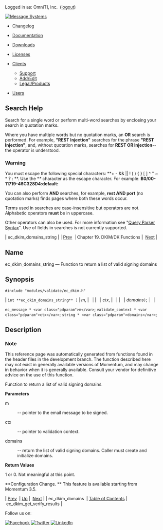 Logged in as: OmniTI, Inc.  ([logout](https://support.messagesystems.com/logout.php))

[![Message Systems](https://support.messagesystems.com/images/ms-white205.png)](https://support.messagesystems.com/start.php) 

*   [Changelog](https://support.messagesystems.com/start.php?show=changelog)
*   [Documentation](https://support.messagesystems.com/docs/)
*   [Downloads](https://support.messagesystems.com/start.php)

*   [Licenses](https://support.messagesystems.com/license_summary.php)
*   <a href="">Clients</a>
    *   [Support](https://support.messagesystems.com/cs.php)
    *   [Add/Edit](https://support.messagesystems.com/edit_client.php)
    *   [Legal/Products](https://support.messagesystems.com/edit_products.php)
*   [Users](https://support.messagesystems.com/edit_customer.php)

## Search Help

Search for a single word or perform multi-word searches by enclosing your search in quotation marks.

Where you have multiple words but no quotation marks, an **OR** search is performed. For example, **"REST Injection"** searches for the phrase **"REST Injection"**, and, without quotation marks, searches for **REST OR Injection**--the operator is understood.

### Warning

You must escape the following special characters: **+ - && || ! ( ) { } [ ] ^ " ~ * ? : \**. Use the **\** character as the escape character. For example: **B0/00-11719-46C328D4\:default\:**

You can also perform **AND** searches, for example, **rest AND port** (no quotation marks) finds pages where both these words occur.

Terms used in searches are case-insensitive but operators are not. Alphabetic operators **must** be in uppercase.

Other operators can also be used. For more information see "[Query Parser Syntax](https://lucene.apache.org/core/old_versioned_docs/versions/3_0_0/queryparsersyntax.html)". Use of fields in searches is not currently supported.

| ec_dkim_domains_string |
| [Prev](apis.ec_dkim_domains.php)  | Chapter 19. DKIM/DK Functions |  [Next](apis.ec_dkim_get_verify_results.php) |

<a name="apis.ec_dkim_domains_string"></a>
## Name

ec_dkim_domains_string — Function to return a list of valid signing domains

## Synopsis

`#include "modules/validate/ec_dkim.h"`

| `int **ec_dkim_domains_string** (` | <var class="pdparam">m</var>, |   |
|   | <var class="pdparam">ctx</var>, |   |
|   | <var class="pdparam">domains</var>`)`; |   |

`ec_message * <var class="pdparam">m</var>`;
`validate_context * <var class="pdparam">ctx</var>`;
`string * <var class="pdparam">domains</var>`;<a name="idp22749392"></a>
## Description

### Note

This reference page was automatically generated from functions found in the header files in the development branch. The function described here may not exist in generally available versions of Momentum, and may change in behavior when it is generally available. Consult your vendor for definitive advice on the use of this function.

Function to return a list of valid signing domains.

**Parameters**

<dl class="variablelist">

<dt>m</dt>

<dd>

-- pointer to the email message to be signed.

</dd>

<dt>ctx</dt>

<dd>

-- pointer to validation context.

</dd>

<dt>domains</dt>

<dd>

-- return the list of valid signing domains. Caller must create and initialize domains.

</dd>

</dl>

**Return Values**

1 or 0\. Not meaningful at this point.

**Configuration Change. ** This feature is available starting from Momentum 3.5.

| [Prev](apis.ec_dkim_domains.php)  | [Up](dkim.php) |  [Next](apis.ec_dkim_get_verify_results.php) |
| ec_dkim_domains  | [Table of Contents](index.php) |  ec_dkim_get_verify_results |

Follow us on:

[![Facebook](https://support.messagesystems.com/images/icon-facebook.png)](http://www.facebook.com/messagesystems) [![Twitter](https://support.messagesystems.com/images/icon-twitter.png)](http://twitter.com/#!/MessageSystems) [![LinkedIn](https://support.messagesystems.com/images/icon-linkedin.png)](http://www.linkedin.com/company/message-systems)